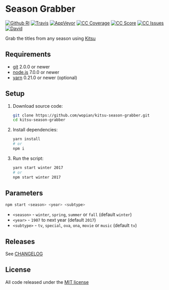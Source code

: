 # Season Grabber

[![Github Rl]][1]
[![Travis]][2]
[![AppVeyor]][3]
[![CC Coverage]][4]
[![CC Score]][5]
[![CC Issues]][6]
[![David]][7]

Grab the titles from any season using [Kitsu][0]

## Requirements

- [git](https://git-scm.com/) 2.0.0 or newer
- [node.js](https://nodejs.org) 7.0.0 or newer
- [yarn](https://https://yarnpkg.com) 0.21.0 or newer (optional)

## Setup

1. Download source code:

    ```bash
    git clone https://github.com/wopian/kitsu-season-grabber.git
    cd kitsu-season-grabber
    ```

1. Install dependencies:

    ```bash
    yarn install
    # or
    npm i
    ```

1. Run the script:

    ```bash
    yarn start winter 2017
    # or
    npm start winter 2017
    ```

## Parameters

```bash
npm start <season> <year> <subtype>
```

- `<season>` - `winter`, `spring`, `summer` or `fall` (default `winter`)
- `<year>` - `1907` to next year (default `2017`)
- `<subtype>` - `tv`, `special`, `ova`, `ona`, `movie` or `music` (default `tv`)

## Releases

See [CHANGELOG][8]

## License

All code released under the [MIT license][9]

[GitHub Rl]:https://img.shields.io/github/release/wopian/kitsu-season-grabber.svg?style=flat-square
[Travis]:https://img.shields.io/travis/wopian/kitsu-season-grabber/master.svg?style=flat-square&label=linux%20%26%20macOS
[CC Coverage]:https://img.shields.io/codeclimate/coverage/github/wopian/kitsu-season-grabber.svg?style=flat-square
[CC Score]:https://img.shields.io/codeclimate/github/wopian/kitsu-season-grabber.svg?style=flat-square
[CC Issues]:https://img.shields.io/codeclimate/issues/github/wopian/kitsu-season-grabber.svg?style=flat-square
[David]:https://img.shields.io/david/wopian/kitsu-season-grabber.svg?style=flat-square
[AppVeyor]:https://img.shields.io/appveyor/ci/wopian/kitsu-season-grabber/master.svg?style=flat-square&label=windows

[0]:https://kitsu.io
[1]:https://github.com/wopian/kitsu-season-grabber/releases
[2]:https://travis-ci.org/wopian/kitsu-season-grabber
[3]:https://ci.appveyor.com/project/wopian/kitsu-season-grabber
[4]:https://codeclimate.com/github/wopian/kitsu-season-grabber/coverage
[5]:https://codeclimate.com/github/wopian/kitsu-season-grabber
[6]:https://codeclimate.com/github/wopian/kitsu-season-grabber/issues
[7]:https://david-dm.org/wopian/kitsu-season-grabber
[8]:https://github.com/wopian/kitsu-season-grabber/blob/master/CHANGELOG.md
[9]:https://github.com/wopian/kitsu-season-grabber/blob/master/LICENSE.md
